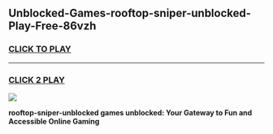 
## Unblocked-Games-rooftop-sniper-unblocked-Play-Free-86vzh
<h3>
<a href="https://premium76.site?title=rooftop-sniper-unblocked&ref=21A">CLICK TO PLAY</a></h3>
<hr>

<h3>
<a href="https://premium76.site?title=rooftop-sniper-unblocked&ref=21A">CLICK 2 PLAY</a>
  
</h3>

<a href="https://premium76.site?title=rooftop-sniper-unblocked&ref=21A"><img src="https://clearcache.store/games.png"></a>


**rooftop-sniper-unblocked games unblocked: Your Gateway to Fun and Accessible Online Gaming**
